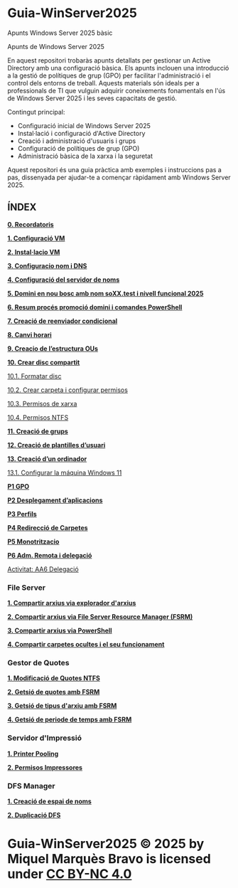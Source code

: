 # Guia-WinServer2025

Apunts Windows Server 2025 bàsic

Apunts de Windows Server 2025

En aquest repositori trobaràs apunts detallats per gestionar un Active Directory amb una configuració bàsica. Els apunts inclouen una introducció a la gestió de polítiques de grup (GPO) per facilitar l'administració i el control dels entorns de treball. Aquests materials són ideals per a professionals de TI que vulguin adquirir coneixements fonamentals en l'ús de Windows Server 2025 i les seves capacitats de gestió.

Contingut principal:
- Configuració inicial de Windows Server 2025
- Instal·lació i configuració d'Active Directory
- Creació i administració d'usuaris i grups
- Configuració de polítiques de grup (GPO)
- Administració bàsica de la xarxa i la seguretat

Aquest repositori és una guia pràctica amb exemples i instruccions pas a pas, dissenyada per ajudar-te a començar ràpidament amb Windows Server 2025.

## ÍNDEX

[**0\. Recordatoris**](guia/WinServer25.md#A1)

[**1\. Configuració VM**](guia/WinServer25.md#A2)

[**2\. Instal·lacio VM**](guia/WinServer25.md#A3)

[**3\. Configuracio nom i DNS**](guia/WinServer25.md#A4)

[**4\. Configuració del servidor de noms**](guia/WinServer25.md#A5)

[**5\. Domini en nou bosc amb nom soXX.test i nivell funcional 2025**](guia/WinServer25.md#A6)

[**6\. Resum procés promoció domini i comandes PowerShell**](guia/WinServer25.md#A7)

[**7\. Creació de reenviador condicional**](guia/WinServer25.md#A8)

[**8\. Canvi horari**](guia/WinServer25.md#A9)

[**9\. Creacio de l’estructura OUs**](guia/WinServer25.md#A10)

[**10\. Crear disc compartit**](guia/WinServer25.md#A11)

[10.1. Formatar disc](guia/WinServer25.md#A11.1)

[10.2. Crear carpeta i configurar permisos](guia/WinServer25.md#A11.2)

[10.3. Permisos de xarxa](guia/WinServer25.md#A11.2.1)

[10.4. Permisos NTFS](guia/WinServer25.md#A11.2.2)

[**11\. Creació de grups**](guia/WinServer25.md#A12)

[**12\. Creació de plantilles d’usuari**](guia/WinServer25.md#A13)

[**13\. Creació d’un ordinador**](guia/WinServer25.md#A14)

[13.1. Configurar la máquina Windows 11](guia/WinServer25.md#A14.1)

[**P1 GPO**](guia/WinServer25.md#P1)

[**P2 Desplegament d’aplicacions**](guia/WinServer25.md#P2)

[**P3 Perfils**](guia/WinServer25.md#P3)

[**P4 Redirecció de Carpetes**](guia/WinServer25.md#P4)

[**P5 Monotritzacio**](guia/WinServer25.md#P5)

[**P6 Adm. Remota i delegació**](guia/WinServer25.md#P6)

[Activitat: AA6 Delegació](guia/WinServer25.md#AA6)

### File Server 

[**1. Compartir arxius via explorador d'arxius**](guia/AA1_FileServer.md/#AA1)

[**2. Compartir arxius via File Server Resource Manager (FSRM)**](guia/AA1_FileServer.md/#AA2)

[**3. Compartir arxius via PowerShell**](guia/AA1_FileServer.md/#AA3)

[**4. Compartir carpetes ocultes i el seu funcionament**](guia/AA1_FileServer.md/#AA4)

### Gestor de Quotes

[**1. Modificació de Quotes NTFS**](guia/AA2_Quotes_FSRM.md/#AA1)

[**2. Getsió de quotes amb FSRM**](guia/AA2_Quotes_FSRM.md/#AA2)

[**3. Getsió de tipus d'arxiu amb FSRM**](guia/AA2_Quotes_FSRM.md/#AA3)

[**4. Getsió de periode de temps amb FSRM**](guia/AA2_Quotes_FSRM.md/#AA4)

### Servidor d'Impressió

[**1. Printer Pooling**](guia/AA3_Servidor_de_Impresions.md/#AA1)

[**2. Permisos Impressores**](guia/AA3_Servidor_de_Impresions.md/#AA2)

### DFS Manager


[**1. Creació de espai de noms**](guia/DFS_Manager.md/#DFS1)

[**2. Duplicació DFS**](guia/DFS_Manager.md/#DFS2)



#
# Guia-WinServer2025 © 2025 by Miquel Marquès Bravo is licensed under [CC BY-NC 4.0 ](https://creativecommons.org/licenses/by-nc/4.0/?ref=chooser-v1)
